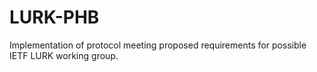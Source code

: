 # LURK-PHB
Implementation of protocol meeting proposed requirements for possible IETF LURK working group.
